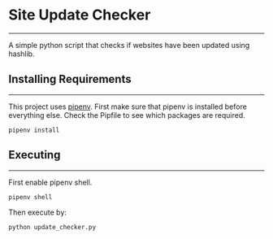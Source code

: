 # Site Update Checker

---

A simple python script that checks if websites have been updated using hashlib.

## Installing Requirements

---

This project uses [pipenv](https://github.com/pypa/pipenv). First make sure that pipenv is installed before everything else. Check the Pipfile to see which packages are required.

```
pipenv install
```

## Executing

---

First enable pipenv shell.

```
pipenv shell
```

Then execute by:

```
python update_checker.py
```
